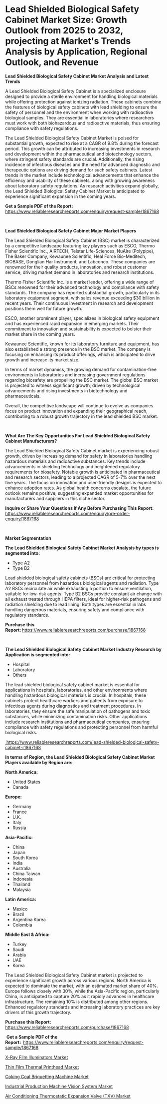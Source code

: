 <p><h1>Lead Shielded Biological Safety Cabinet Market Size: Growth Outlook from 2025 to 2032, projecting at Market's Trends Analysis by Application, Regional Outlook, and Revenue</h1></p><p><strong>Lead Shielded Biological Safety Cabinet Market Analysis and Latest Trends</strong></p>
<p><p>A Lead Shielded Biological Safety Cabinet is a specialized enclosure designed to provide a sterile environment for handling biological materials while offering protection against ionizing radiation. These cabinets combine the features of biological safety cabinets with lead shielding to ensure the safety of personnel and the environment when working with radioactive biological samples. They are essential in laboratories where researchers must work with both biohazardous and radioactive materials, thus ensuring compliance with safety regulations.</p><p>The Lead Shielded Biological Safety Cabinet Market is poised for substantial growth, expected to rise at a CAGR of 9.8% during the forecast period. This growth can be attributed to increasing investments in research and development within the pharmaceutical and biotechnology sectors, where stringent safety standards are crucial. Additionally, the rising incidence of infectious diseases and the need for advanced diagnostic and therapeutic options are driving demand for such safety cabinets. Latest trends in the market include technological advancements that enhance the efficiency and usability of these cabinets, along with growing awareness about laboratory safety regulations. As research activities expand globally, the Lead Shielded Biological Safety Cabinet Market is anticipated to experience significant expansion in the coming years.</p></p>
<p><strong>Get a Sample PDF of the Report:&nbsp;</strong> <a href="https://www.reliableresearchreports.com/enquiry/request-sample/1867168?utm_campaign=9&utm_medium=2&utm_source=Github&utm_content=ia&utm_term=12042025&utm_id=lead-shielded-biological-safety-cabinet">https://www.reliableresearchreports.com/enquiry/request-sample/1867168</a></p>
<p>&nbsp;</p>
<p><strong>Lead Shielded Biological Safety Cabinet Major Market Players</strong></p>
<p><p>The Lead Shielded Biological Safety Cabinet (BSC) market is characterized by a competitive landscape featuring key players such as ESCO, Thermo Fisher Scientific Inc., AIRTECH, Telstar Life-Sciences, NuAire (Polypipe), The Baker Company, Kewaunee Scientific, Heal Force Bio-Meditech, BIOBASE, Donglian Har Instrument, and Labconco. These companies are renowned for their quality products, innovation, and robust customer service, driving market demand in laboratories and research institutions.</p><p>Thermo Fisher Scientific Inc. is a market leader, offering a wide range of BSCs renowned for their advanced technology and compliance with safety standards. The company has reported substantial growth, particularly in its laboratory equipment segment, with sales revenue exceeding $30 billion in recent years. Their continuous investment in research and development positions them well for future growth.</p><p>ESCO, another prominent player, specializes in biological safety equipment and has experienced rapid expansion in emerging markets. Their commitment to innovation and sustainability is expected to bolster their market share in the coming years. </p><p>Kewaunee Scientific, known for its laboratory furniture and equipment, has also established a strong presence in the BSC market. The company is focusing on enhancing its product offerings, which is anticipated to drive growth and increase its market size.</p><p>In terms of market dynamics, the growing demand for contamination-free environments in laboratories and increasing government regulations regarding biosafety are propelling the BSC market. The global BSC market is projected to witness significant growth, driven by technological advancements and rising investments in biotechnology and pharmaceuticals.</p><p>Overall, the competitive landscape will continue to evolve as companies focus on product innovation and expanding their geographical reach, contributing to a robust growth trajectory in the lead shielded BSC market.</p></p>
<p>&nbsp;</p>
<p><strong>What Are The Key Opportunities For Lead Shielded Biological Safety Cabinet Manufacturers?</strong></p>
<p><p>The Lead Shielded Biological Safety Cabinet market is experiencing robust growth, driven by increasing demand for safety in laboratories handling hazardous materials and radioactive substances. Key trends include advancements in shielding technology and heightened regulatory requirements for biosafety. Notable growth is anticipated in pharmaceutical and research sectors, leading to a projected CAGR of 5-7% over the next five years. The focus on innovation and user-friendly designs is expected to enhance adoption rates. As global health concerns escalate, the future outlook remains positive, suggesting expanded market opportunities for manufacturers and suppliers in this niche sector.</p></p>
<p><strong>Inquire or Share Your Questions If Any Before Purchasing This Report:</strong> <a href="https://www.reliableresearchreports.com/enquiry/pre-order-enquiry/1867168?utm_campaign=9&utm_medium=2&utm_source=Github&utm_content=ia&utm_term=12042025&utm_id=lead-shielded-biological-safety-cabinet">https://www.reliableresearchreports.com/enquiry/pre-order-enquiry/1867168</a></p>
<p>&nbsp;</p>
<p><strong>Market Segmentation</strong></p>
<p><strong>The Lead Shielded Biological Safety Cabinet Market Analysis by types is segmented into:</strong></p>
<p><ul><li>Type A2</li><li>Type B2</li></ul></p>
<p><p>Lead shielded biological safety cabinets (BSCs) are critical for protecting laboratory personnel from hazardous biological agents and radiation. Type A2 BSCs recirculate air while exhausting a portion to ensure ventilation, suitable for low-risk agents. Type B2 BSCs provide constant air change with all exhaust treated through HEPA filters, ideal for higher-risk pathogens and radiation shielding due to lead lining. Both types are essential in labs handling dangerous materials, ensuring safety and compliance with regulatory standards.</p></p>
<p><strong>Purchase this Report:&nbsp;</strong><a href="https://www.reliableresearchreports.com/purchase/1867168?utm_campaign=9&utm_medium=2&utm_source=Github&utm_content=ia&utm_term=12042025&utm_id=lead-shielded-biological-safety-cabinet">https://www.reliableresearchreports.com/purchase/1867168</a></p>
<p>&nbsp;</p>
<p><strong>The Lead Shielded Biological Safety Cabinet Market Industry Research by Application is segmented into:</strong></p>
<p><ul><li>Hospital</li><li>Laboratory</li><li>Others</li></ul></p>
<p><p>The lead shielded biological safety cabinet market is essential for applications in hospitals, laboratories, and other environments where handling hazardous biological materials is crucial. In hospitals, these cabinets protect healthcare workers and patients from exposure to infectious agents during diagnostics and treatment procedures. In laboratories, they ensure the safe manipulation of pathogens and toxic substances, while minimizing contamination risks. Other applications include research institutions and pharmaceutical companies, ensuring compliance with safety regulations and protecting personnel from harmful biological risks.</p></p>
<p><a href="https://www.reliableresearchreports.com/lead-shielded-biological-safety-cabinet-r1867168?utm_campaign=9&utm_medium=2&utm_source=Github&utm_content=ia&utm_term=12042025&utm_id=lead-shielded-biological-safety-cabinet">&nbsp;https://www.reliableresearchreports.com/lead-shielded-biological-safety-cabinet-r1867168</a></p>
<p><strong>In terms of Region, the Lead Shielded Biological Safety Cabinet Market Players available by Region are:</strong></p>
<p>
    <p> <strong> North America: </strong>
        <ul>
            <li>United States</li>
            <li>Canada</li>
        </ul>
        </p> 
    <p> <strong> Europe: </strong>
        <ul>
            <li>Germany</li>
            <li>France</li>
            <li>U.K.</li>
            <li>Italy</li>
            <li>Russia</li>
        </ul>
        </p> 
    <p> <strong> Asia-Pacific: </strong>
        <ul>
            <li>China</li>
            <li>Japan</li>
            <li>South Korea</li>
            <li>India</li>
            <li>Australia</li>
            <li>China Taiwan</li>
            <li>Indonesia</li>
            <li>Thailand</li>
            <li>Malaysia</li>
        </ul>
        </p> 
    <p> <strong> Latin America: </strong>
        <ul>
            <li>Mexico</li>
            <li>Brazil</li>
            <li>Argentina Korea</li>
            <li>Colombia</li>
        </ul>
        </p> 
    <p> <strong> Middle East & Africa: </strong>
        <ul>
            <li>Turkey</li>
            <li>Saudi</li>
            <li>Arabia</li>
            <li>UAE</li>
            <li>Korea</li>
        </ul>
    </p>
    </p>
<p><p>The Lead Shielded Biological Safety Cabinet market is projected to experience significant growth across various regions. North America is expected to dominate the market, with an estimated market share of 40%. Europe follows closely with 30%, while the Asia-Pacific region, particularly China, is anticipated to capture 20% as it rapidly advances in healthcare infrastructure. The remaining 10% is distributed among other regions. Enhanced regulatory standards and increasing laboratory practices are key drivers of this growth trajectory.</p></p>
<p><strong>Purchase this Report: </strong><a href="https://www.reliableresearchreports.com/purchase/1867168?utm_campaign=9&utm_medium=2&utm_source=Github&utm_content=ia&utm_term=12042025&utm_id=lead-shielded-biological-safety-cabinet">https://www.reliableresearchreports.com/purchase/1867168</a></p>
<p>&nbsp;<strong>Get a Sample PDF of the Report:&nbsp;&nbsp;</strong><a href="https://www.reliableresearchreports.com/enquiry/request-sample/1867168?utm_campaign=9&utm_medium=2&utm_source=Github&utm_content=ia&utm_term=12042025&utm_id=lead-shielded-biological-safety-cabinet">https://www.reliableresearchreports.com/enquiry/request-sample/1867168</a></p>
<p><strong></strong></p>
<p><p><a href="https://github.com/ogbadujonito22/Market-Research-Report-List-1/blob/main/x-ray-film-illuminators-market.md?utm_campaign=9&utm_medium=2&utm_source=Github&utm_content=ia&utm_term=12042025&utm_id=lead-shielded-biological-safety-cabinet">X-Ray Film Illuminators Market</a></p><p><a href="https://github.com/azetehhasle/Market-Research-Report-List-1/blob/main/thin-film-thermal-printhead-market.md?utm_campaign=9&utm_medium=2&utm_source=Github&utm_content=ia&utm_term=12042025&utm_id=lead-shielded-biological-safety-cabinet">Thin Film Thermal Printhead Market</a></p><p><a href="https://github.com/pichuaadh0/Market-Research-Report-List-1/blob/main/coking-coal-briquetting-machine-market.md?utm_campaign=9&utm_medium=2&utm_source=Github&utm_content=ia&utm_term=12042025&utm_id=lead-shielded-biological-safety-cabinet">Coking Coal Briquetting Machine Market</a></p><p><a href="https://github.com/lemiranajd/Market-Research-Report-List-1/blob/main/industrial-production-machine-vision-system-market.md?utm_campaign=9&utm_medium=2&utm_source=Github&utm_content=ia&utm_term=12042025&utm_id=lead-shielded-biological-safety-cabinet">Industrial Production Machine Vision System Market</a></p><p><a href="https://github.com/dovbusmrking/Market-Research-Report-List-1/blob/main/air-conditioning-thermostatic-expansion-valve-txv-market.md?utm_campaign=9&utm_medium=2&utm_source=Github&utm_content=ia&utm_term=12042025&utm_id=lead-shielded-biological-safety-cabinet">Air Conditioning Thermostatic Expansion Valve (TXV) Market</a></p></p>